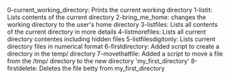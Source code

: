 0-current_working_directory: Prints the current working directory
1-listit: Lists contents of the current directory
2-bring_me_home: changes the working directory to the user's home directory
3-listfiles: Lists all contents of the current directory in more details
4-listmorefiles: Lists all current directory contentes including hidden files
5-listfilesdigitonly: Lists current directory files in numerical format
6-firstdirectory: Added script to create a directory in the temp/ directory
7-movethatfile: Added a script to move a file from the /tmp/ directory to the new directory 'my_first_directory'
8-firstdelete: Deletes the file betty from my_first_directory
